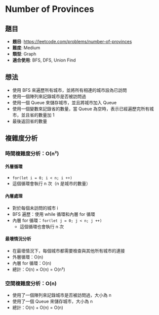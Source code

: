 # Number of Provinces

## 題目
- **題目**: https://leetcode.com/problems/number-of-provinces
- **難度**: Medium
- **類型**: Graph
- **適合使用**: BFS, DFS, Union Find

## 想法
- 使用 BFS 來遍歷所有城市，並將所有相連的城市設為已訪問
- 使用一個陣列來記錄城市是否被訪問過
- 使用一個 Queue 來儲存城市，並且將城市加入 Queue
- 使用一個變數來記錄省的數量，當 Queue 為空時，表示已經遍歷完所有城市，並且省的數量加 1
- 最後返回省的數量

## 複雜度分析

### 時間複雜度分析：O(n²)

#### 外層循環
- `for(let i = 0; i < n; i ++)`
- 這個循環會執行 n 次（n 是城市的數量）

#### 內層處理
- 對於每個未訪問的城市 i
- BFS 遍歷：使用 while 循環和內層 for 循環
- 內層 for 循環：`for(let j = 0; j < n; j ++)`
  - 這個循環也會執行 n 次

#### 最壞情況分析
- 在最壞情況下，每個城市都需要檢查與其他所有城市的連接
- 外層循環：O(n)
- 內層 for 循環：O(n)
- 總計：O(n) × O(n) = O(n²)

### 空間複雜度分析：O(n)
- 使用了一個陣列來記錄城市是否被訪問過，大小為 n
- 使用了一個 Queue 來儲存城市，大小為 n
- 總計：O(n) + O(n) = O(n)

